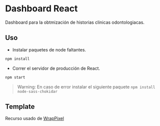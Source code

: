  # Dashboard React

 Dashboard para la obtmización de historias clinicas odontologiacas.

## Uso

- Instalar paquetes de node faltantes.

``` sh
npm install
```

- Correr el servidor de producción de React.

``` sh
npm start
```

> Warning: En caso de error instalar el siguiente paquete `npm install node-sass-chokidar`


## Template

Recurso usado de [WrapPixel](https://www.wrappixel.com/)
